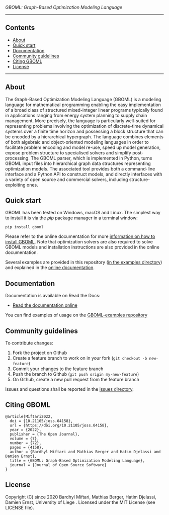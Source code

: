 *GBOML: Graph-Based Optimization Modeling Language*

---

## Contents

- [About](#about)
- [Quick start](#quick-start)
- [Documentation](#documentation)
- [Community guidelines](#community-guidelines)
- [Citing GBOML](#citing-GBOML)
- [License](#license)

---

## About

The Graph-Based Optimization Modeling Language (GBOML) is a modeling language for mathematical programming enabling the easy implementation of a broad class of structured mixed-integer linear programs typically found in applications ranging from energy system planning to supply chain management. More precisely, the language is particularly well-suited for representing problems involving the optimization of discrete-time dynamical systems over a finite time horizon and possessing a block structure that can be encoded by a hierarchical hypergraph. The language combines elements of both algebraic and object-oriented modeling languages in order to facilitate problem encoding and model re-use, speed up model generation, expose problem structure to specialised solvers and simplify post-processing. The GBOML parser, which is implemented in Python, turns GBOML input files into hierarchical graph data structures representing optimization models. The associated tool provides both a command-line interface and a Python API to construct models, and directly interfaces with a variety of open source and commercial solvers, including structure-exploiting ones.

## Quick start

GBOML has been tested on Windows, macOS and Linux. The simplest way to install it is via the *pip* package manager in a terminal window:

    pip install gboml

Please refer to the online documentation for more [information on how to install GBOML](https://gboml.readthedocs.io/en/latest/installation.html). Note that optimization solvers are also required to solve GBOML models and installation instructions are also provided in the online documentation.

Several examples are provided in this repository ([in the examples directory](examples/)) and explained in the [online documentation](https://gboml.readthedocs.io/en/latest/).

## Documentation

Documentation is available on Read the Docs:

* [Read the documentation online](https://gboml.readthedocs.io/en/latest/)

You can find examples of usage on the [GBOML-examples repository](https://github.com/GBOML/GBOML-examples)

## Community guidelines

To contribute changes:

1. Fork the project on Github
2. Create a feature branch to work on in your fork (`git checkout -b new-feature`)
3. Commit your changes to the feature branch
4. Push the branch to Github (`git push origin my-new-feature`)
5. On Github, create a new pull request from the feature branch

Issues and questions shall be reported in the [issues directory](https://github.com/GBOML/GBOML/issues).

## Citing GBOML

```
@article{Miftari2022,
  doi = {10.21105/joss.04158},
  url = {https://doi.org/10.21105/joss.04158},
  year = {2022},
  publisher = {The Open Journal},
  volume = {7},
  number = {72},
  pages = {4158},
  author = {Bardhyl Miftari and Mathias Berger and Hatim Djelassi and Damien Ernst},
  title = {GBOML: Graph-Based Optimization Modeling Language},
  journal = {Journal of Open Source Software}
}
```



## License
Copyright (C) since 2020 Bardhyl Miftari, Mathias Berger, Hatim Djelassi, Damien Ernst, University of Liege .   Licensed under the MIT License (see LICENSE file).
